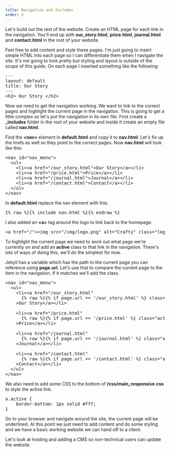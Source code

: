 ```yaml
---
title: Navigation and Includes
order: 5
---
```

Let's build out the rest of the website. Create an HTML page for each link in the navigation. You'll end up with **our_story.html**, **price.html**, **journal.html** and **contact.html** in the root of your website.

Feel free to add content and style these pages. I'm just going to insert simple HTML into each page so I can differentiate them when I navigate the site. It's not going to look pretty but styling and layout is outside of the scope of this guide. On each page I inserted something like the following:

<pre>---
layout: default
title: Our Story
---
&lt;h2&gt; Our Story &lt;/h2&gt;
</pre>

Now we need to get the navigation working. We want to link to the correct pages and highlight the current page in the navigation. This is going to get a little complex so let's put the navigation in its own file. First create a **_includes** folder in the root of your website and inside it create an empty file called **nav.html**.

Find the **&lt;nav&gt;** element in **default.html** and copy it to **nav.html**. Let's fix up the hrefs as well so they point to the correct pages. Now **nav.html** will look like this:

<pre>&lt;nav id=&quot;nav_menu&quot;&gt;
  &lt;ul&gt;
    &lt;li&gt;&lt;a href=&quot;/our_story.html&quot;&gt;Our Story&lt;/a&gt;&lt;/li&gt;
    &lt;li&gt;&lt;a href=&quot;/price.html&quot;&gt;Price&lt;/a&gt;&lt;/li&gt;
    &lt;li&gt;&lt;a href=&quot;/journal.html&quot;&gt;Journal&lt;/a&gt;&lt;/li&gt;
    &lt;li&gt;&lt;a href=&quot;/contact.html&quot;&gt;Contact&lt;/a&gt;&lt;/li&gt;
  &lt;/ul&gt;
&lt;/nav&gt;</pre>

In **default.html** replace the nav element with this:

<pre>{% raw %}{% include nav.html %}{% endraw %}</pre>

I also added an **&lt;a&gt;** tag around the logo to link back to the homepage.

<pre>&lt;a href=&quot;/&quot;&gt;&lt;img src=&quot;/img/logo.png&quot; alt=&quot;Crafty&quot; class=&quot;logo&quot;&gt;&lt;/a&gt;</pre>

To highlight the current page we need to work out what page we're currently on and add an **active** class to that link in the navigation. There's lots of ways of doing this, we'll do the simplest for now.

Jekyll has a variable which has the path to the current page you can reference using **page.url**. Let's use that to compare the current page to the item in the navigation. If it matches we'll add the class.

<pre>&lt;nav id=&quot;nav_menu&quot;&gt;
  &lt;ul&gt;
    &lt;li&gt;&lt;a href=&quot;/our_story.html&quot;
      {% raw %}{% if page.url == '/our_story.html' %} class="active" {% endif %}{% endraw %}
    &gt;Our Story&lt;/a&gt;&lt;/li&gt;

    &lt;li&gt;&lt;a href=&quot;/price.html&quot;
      {% raw %}{% if page.url == '/price.html' %} class="active" {% endif %}{% endraw %}
    &gt;Price&lt;/a&gt;&lt;/li&gt;

    &lt;li&gt;&lt;a href=&quot;/journal.html&quot;
      {% raw %}{% if page.url == '/journal.html' %} class="active" {% endif %}{% endraw %}
    &gt;Journal&lt;/a&gt;&lt;/li&gt;

    &lt;li&gt;&lt;a href=&quot;/contact.html&quot;
      {% raw %}{% if page.url == '/contact.html' %} class="active" {% endif %}{% endraw %}
    &gt;Contact&lt;/a&gt;&lt;/li&gt;
  &lt;/ul&gt;
&lt;/nav&gt;</pre>

We also need to add some CSS to the bottom of **/css/main_responsive.css** to style the active link.

<pre>a.active {
    border-bottom: 1px solid #fff;
}</pre>

Go to your browser and navigate around the site, the current page will be underlined. At this point we just need to add content and do some styling and we have a basic working website we can hand off to a client.

Let's look at hosting and adding a CMS so non-technical users can update the website.
